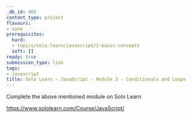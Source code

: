 ```yaml
---
_db_id: 465
content_type: project
flavours:
- none
prerequisites:
  hard:
  - topics/solo-learn/javascript/2-basic-concepts
  soft: []
ready: true
submission_type: link
tags:
- javascript
title: Solo Learn - JavaScript - Module 3 - Conditionals and Loops
---
```


Complete the above mentioned module on Solo Learn

https://www.sololearn.com/Course/JavaScript/